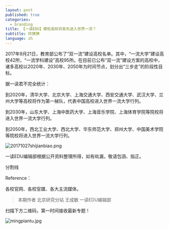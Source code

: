 ```yaml
---
layout: post
published: true
categories:
  - branding
title: 【一读EDU】哪些高校将率先进入世界一流？
subtitle: 你猜猜
language: zh
---
```

2017年9月21日，教育部公布了“双一流”建设高校名单。其中，“一流大学”建设高校42所，“一流学科建设”高校95所。在目前已公布“双一流”建设方案的高校中，诸多高校以2020年、2030年、2050年为时间节点，划分出“三步走”的阶段性目标。

据一读君不完全统计：

到2020年，清华大学、北京大学、上海交通大学、西安交通大学、武汉大学、兰州大学等高校将作为第一梯队，代表中国高校进入世界一流大学行列。

到2030年，山东大学、上海中医药大学、上海音乐学院、上海体育学院等院校将进入世界一流大学行列。

到2050年，西北工业大学、西北大学、华东师范大学、郑州大学、中国美术学院等院校将进入世界一流大学行列。

![20171027shijianbiao.png]({{site.baseurl}}/image/20171027shijianbiao.png)

一读EDU编辑部根据公开资料整理所得，如有纰漏，敬请包涵、指正。

分割线

Reference：

各校官网、各校官媒、各大主流媒体。

>本期作者
北京研究分站 王成敏
一读EDU编辑部

扫描下方二维码，第一时间接收最新专题！

![mingpiantu.jpg]({{site.baseurl}}/image/mingpiantu.jpg)
